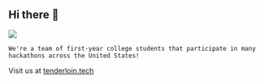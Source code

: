 ## Hi there 👋

![](https://trentwil.es/a/216pNF2f5X.png)

```
We're a team of first-year college students that participate in many hackathons across the United States!
```
Visit us at  [tenderloin.tech](https://tenderloin.tech)
<!--

**Here are some ideas to get you started:**

🙋‍♀️ A short introduction - what is your organization all about?
🌈 Contribution guidelines - how can the community get involved?
👩‍💻 Useful resources - where can the community find your docs? Is there anything else the community should know?
🍿 Fun facts - what does your team eat for breakfast?
🧙 Remember, you can do mighty things with the power of [Markdown](https://docs.github.com/github/writing-on-github/getting-started-with-writing-and-formatting-on-github/basic-writing-and-formatting-syntax)
-->
